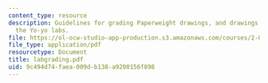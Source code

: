 ```yaml
---
content_type: resource
description: Guidelines for grading Paperweight drawings, and drawings produced in
  the Yo-yo labs.
file: https://ol-ocw-studio-app-production.s3.amazonaws.com/courses/2-008-design-and-manufacturing-ii-spring-2004/9c494d74faea009db138a9200156f898_labgrading.pdf
file_type: application/pdf
resourcetype: Document
title: labgrading.pdf
uid: 9c494d74-faea-009d-b138-a9200156f898
---
```

